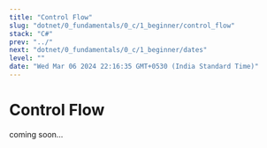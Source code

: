 ```yaml
---
title: "Control Flow"
slug: "dotnet/0_fundamentals/0_c/1_beginner/control_flow"
stack: "C#"
prev: "../"
next: "dotnet/0_fundamentals/0_c/1_beginner/dates"
level: ""
date: "Wed Mar 06 2024 22:16:35 GMT+0530 (India Standard Time)"
---
```



# Control Flow

coming soon...